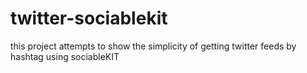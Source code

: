 # twitter-sociablekit
this project attempts to show the simplicity of getting twitter feeds by hashtag using sociableKIT
